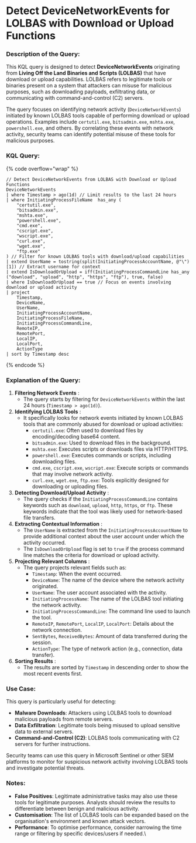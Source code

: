 # Detect DeviceNetworkEvents for LOLBAS with Download or Upload Functions

### Description of the Query:

This KQL query is designed to detect **DeviceNetworkEvents** originating from **Living Off the Land Binaries and Scripts (LOLBAS)** that have download or upload capabilities. LOLBAS refers to legitimate tools or binaries present on a system that attackers can misuse for malicious purposes, such as downloading payloads, exfiltrating data, or communicating with command-and-control (C2) servers.

The query focuses on identifying network activity (`DeviceNetworkEvents`) initiated by known LOLBAS tools capable of performing download or upload operations. Examples include `certutil.exe`, `bitsadmin.exe`, `mshta.exe`, `powershell.exe`, and others. By correlating these events with network activity, security teams can identify potential misuse of these tools for malicious purposes.

### KQL Query:

{% code overflow="wrap" %}
```kusto
// Detect DeviceNetworkEvents from LOLBAS with Download or Upload Functions
DeviceNetworkEvents
| where Timestamp > ago(1d) // Limit results to the last 24 hours
| where InitiatingProcessFileName  has_any (
    "certutil.exe", 
    "bitsadmin.exe", 
    "mshta.exe", 
    "powershell.exe", 
    "cmd.exe", 
    "cscript.exe", 
    "wscript.exe", 
    "curl.exe", 
    "wget.exe", 
    "ftp.exe"
) // Filter for known LOLBAS tools with download/upload capabilities
| extend UserName = tostring(split(InitiatingProcessAccountName, @"\")[1]) // Extract username for context
| extend IsDownloadOrUpload = iff(InitiatingProcessCommandLine has_any ("download", "upload", "http", "https", "ftp"), true, false)
| where IsDownloadOrUpload == true // Focus on events involving download or upload activity
| project
    Timestamp,
    DeviceName,
    UserName,
    InitiatingProcessAccountName,
    InitiatingProcessFileName,
    InitiatingProcessCommandLine,
    RemoteIP,
    RemotePort,
    LocalIP,
    LocalPort,
    ActionType
| sort by Timestamp desc
```
{% endcode %}

### Explanation of the Query:

1. **Filtering Network Events** :
   * The query starts by filtering for `DeviceNetworkEvents` within the last 24 hours (`Timestamp > ago(1d)`).
2. **Identifying LOLBAS Tools** :
   * It specifically looks for network events initiated by known LOLBAS tools that are commonly abused for download or upload activities:
     * `certutil.exe`: Often used to download files by encoding/decoding base64 content.
     * `bitsadmin.exe`: Used to download files in the background.
     * `mshta.exe`: Executes scripts or downloads files via HTTP/HTTPS.
     * `powershell.exe`: Executes commands or scripts, including downloading files.
     * `cmd.exe`, `cscript.exe`, `wscript.exe`: Execute scripts or commands that may involve network activity.
     * `curl.exe`, `wget.exe`, `ftp.exe`: Tools explicitly designed for downloading or uploading files.
3. **Detecting Download/Upload Activity** :
   * The query checks if the `InitiatingProcessCommandLine` contains keywords such as `download`, `upload`, `http`, `https`, or `ftp`. These keywords indicate that the tool was likely used for network-based file transfers.
4. **Extracting Contextual Information** :
   * The `UserName` is extracted from the `InitiatingProcessAccountName` to provide additional context about the user account under which the activity occurred.
   * The `IsDownloadOrUpload` flag is set to `true` if the process command line matches the criteria for download or upload activity.
5. **Projecting Relevant Columns** :
   * The query projects relevant fields such as:
     * `Timestamp`: When the event occurred.
     * `DeviceName`: The name of the device where the network activity originated.
     * `UserName`: The user account associated with the activity.
     * `InitiatingProcessName`: The name of the LOLBAS tool initiating the network activity.
     * `InitiatingProcessCommandLine`: The command line used to launch the tool.
     * `RemoteIP`, `RemotePort`, `LocalIP`, `LocalPort`: Details about the network connection.
     * `SentBytes`, `ReceivedBytes`: Amount of data transferred during the session.
     * `ActionType`: The type of network action (e.g., connection, data transfer).
6. **Sorting Results** :
   * The results are sorted by `Timestamp` in descending order to show the most recent events first.

### Use Case:

This query is particularly useful for detecting:

* **Malware Downloads**: Attackers using LOLBAS tools to download malicious payloads from remote servers.
* **Data Exfiltration**: Legitimate tools being misused to upload sensitive data to external servers.
* **Command-and-Control (C2)**: LOLBAS tools communicating with C2 servers for further instructions.

Security teams can use this query in Microsoft Sentinel or other SIEM platforms to monitor for suspicious network activity involving LOLBAS tools and investigate potential threats.

### Notes:

* **False Positives**: Legitimate administrative tasks may also use these tools for legitimate purposes. Analysts should review the results to differentiate between benign and malicious activity.
* **Customisation**: The list of LOLBAS tools can be expanded based on the organisation's environment and known attack vectors.
* **Performance**: To optimise performance, consider narrowing the time range or filtering by specific devices/users if needed.\
